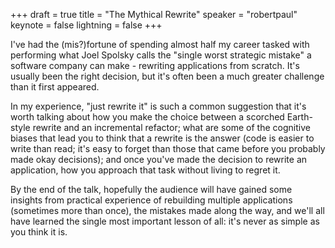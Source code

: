 +++
draft = true
title = "The Mythical Rewrite"
speaker = "robertpaul"
keynote = false
lightning = false
+++

I've had the (mis?)fortune of spending almost half my career tasked with performing what Joel Spolsky calls the "single worst strategic mistake" a software company can make - rewriting applications from scratch. It's usually been the right decision, but it's often been a much greater challenge than it first appeared.

In my experience, "just rewrite it" is such a common suggestion that it's worth talking about how you make the choice between a scorched Earth-style rewrite and an incremental refactor; what are some of the cognitive biases that lead you to think that a rewrite is the answer (code is easier to write than read; it's easy to forget than those that came before you probably made okay decisions); and once you've made the decision to rewrite an application, how you approach that task without living to regret it.

By the end of the talk, hopefully the audience will have gained some insights from practical experience of rebuilding multiple applications (sometimes more than once), the mistakes made along the way, and we'll all have learned the single most important lesson of all: it's never as simple as you think it is.